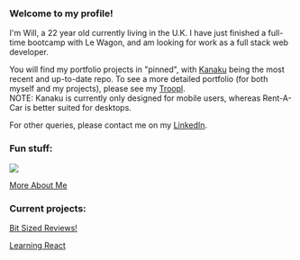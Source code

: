 ### Welcome to my profile!

I'm Will, a 22 year old currently living in the U.K. I have just finished a full-time bootcamp with Le Wagon, and am looking for work as a full stack web developer.

You will find my portfolio projects in "pinned", with <a href="http://www.kanaku.me">Kanaku</a> being the most recent and up-to-date repo. To see a more detailed portfolio (for both myself and my projects), please see my <a href="https://www.troopl.com/wva">Troopl</a>.
<br>
NOTE: Kanaku is currently only designed for mobile users, whereas Rent-A-Car is better suited for desktops.

For other queries, please contact me on my <a href="https://www.linkedin.com/in/wva/">LinkedIn</a>.

### Fun stuff:

<a href="https://www.codewars.com/users/wva" target="_blank"><img src="https://www.codewars.com/users/wva/badges/large"></a>

<a href="https://wvala.github.io/profile/">More About Me</a>

### Current projects:

<a href="https://www.github.com/spethspeth/bit-sized-reviews">Bit Sized Reviews!</a>

<a href="https://www.github.com/wvala/react">Learning React</a>
